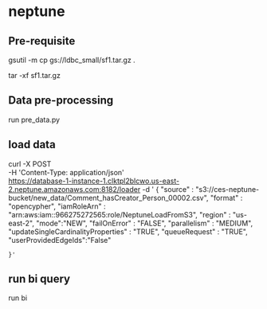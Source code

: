 # neptune

## Pre-requisite


gsutil -m cp gs://ldbc_small/sf1.tar.gz .

tar -xf sf1.tar.gz


## Data pre-processing

run pre_data.py

## load data

curl -X POST \
    -H 'Content-Type: application/json' \
    https://database-1-instance-1.clktpl2blcwo.us-east-2.neptune.amazonaws.com:8182/loader -d '
    {
      "source" : "s3://ces-neptune-bucket/new_data/Comment_hasCreator_Person_00002.csv",
      "format" : "opencypher",
      "iamRoleArn" : "arn:aws:iam::966275272565:role/NeptuneLoadFromS3",
      "region" : "us-east-2",
        "mode":"NEW",
      "failOnError" : "FALSE",
      "parallelism" : "MEDIUM",
      "updateSingleCardinalityProperties" : "TRUE",
      "queueRequest" : "TRUE",
        "userProvidedEdgeIds":"False"

    }'
    
    
## run bi query

run bi


